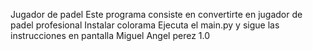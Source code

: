 Jugador de padel
Este programa consiste en convertirte en jugador de padel profesional
Instalar colorama
Ejecuta el main.py y sigue las instrucciones en pantalla
Miguel Angel perez
1.0
